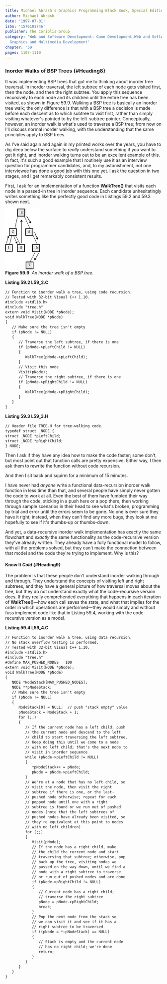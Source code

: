 ```yaml
---
title: Michael Abrash's Graphics Programming Black Book, Special Edition
author: Michael Abrash
date: '1997-07-01'
isbn: '1576101746'
publisher: The Coriolis Group
category: 'Web and Software Development: Game Development,Web and Software Development:
  Graphics and Multimedia Development'
chapter: '59'
pages: 1107-1110
---
```


### Inorder Walks of BSP Trees {#Heading8}

It was implementing BSP trees that got me to thinking about inorder tree
traversal. In inorder traversal, the left subtree of each node gets
visited first, then the node, and then the right subtree. You apply this
sequence recursively to each node and its children until the entire tree
has been visited, as shown in Figure 59.9. Walking a BSP tree is
basically an inorder tree walk; the only difference is that with a BSP
tree a decision is made before each descent as to which subtree to visit
first, rather than simply visiting whatever's pointed to by the
left-subtree pointer. Conceptually, however, an inorder walk is what's
used to traverse a BSP tree; from now on I'll discuss normal inorder
walking, with the understanding that the same principles apply to BSP
trees.

As I've said again and again in my printed works over the years, you
have to dig deep below the surface to *really* understand something if
you want to get it right, and inorder walking turns out to be an
excellent example of this. In fact, it's such a good example that I
routinely use it as an interview question for programmer candidates,
and, to my astonishment, not one interviewee has done a good job with
this one yet. I ask the question in two stages, and I get remarkably
consistent results.

First, I ask for an implementation of a function **WalkTree()** that
visits each node in a passed-in tree in inorder sequence. Each candidate
unhesitatingly writes something like the perfectly good code in Listings
59.2 and 59.3 shown next.

![](images/59-09.jpg)\
 **Figure 59.9**  *An inorder walk of a BSP tree.*

**Listing 59.2 L59\_2.C**

    // Function to inorder walk a tree, using code recursion.
    // Tested with 32-bit Visual C++ 1.10.
    #include <stdlib.h>
    #include "tree.h"
    extern void Visit(NODE *pNode);
    void WalkTree(NODE *pNode)
    {
       // Make sure the tree isn't empty
       if (pNode != NULL)
       {
          // Traverse the left subtree, if there is one
          if (pNode->pLeftChild != NULL)
          {
             WalkTree(pNode->pLeftChild);
          }
          // Visit this node
          Visit(pNode);
          // Traverse the right subtree, if there is one
          if (pNode->pRightChild != NULL)
          {
             WalkTree(pNode->pRightChild);
          }
       }
    }

**Listing 59.3 L59\_3.H**

    // Header file TREE.H for tree-walking code.
    typedef struct _NODE {
    struct _NODE *pLeftChild;
    struct _NODE *pRightChild;
    } NODE;

Then I ask if they have any idea how to make the code faster; some
don't, but most point out that function calls are pretty expensive.
Either way, I then ask them to rewrite the function without code
recursion.

And then I sit back and squirm for a minimum of 15 minutes.

I have never had *anyone* write a functional data-recursion inorder walk
function in less time than that, and several people have simply never
gotten the code to work at all. Even the best of them have fumbled their
way through the code, sticking in a push here or a pop there, then
working through sample scenarios in their head to see what's broken,
programming by trial and error until the errors seem to be gone. No one
is ever sure they have it right; instead, when they can't find any more
bugs, they look at me hopefully to see if it's thumbs-up or thumbs-down.

And yet, a data-recursive inorder walk implementation has exactly the
same flowchart and *exactly* the same functionality as the
code-recursive version they've already written. They already have a
fully functional model to follow, with all the problems solved, but they
can't make the connection between that model and the code they're trying
to implement. Why is this?

#### Know It *Cold* {#Heading9}

The problem is that these people don't understand inorder walking
through and through. They understand the concepts of visiting left and
right subtrees, and they have a general picture of how traversal moves
about the tree, but they do not understand exactly what the
code-recursive version does. If they really comprehended everything that
happens in each iteration of **WalkTree()**—how each call saves the
state, and what that implies for the order in which operations are
performed—they would simply and without fuss implement code like that in
Listing 59.4, working with the code-recursive version as a model.

**Listing 59.4 L59\_4.C**

    // Function to inorder walk a tree, using data recursion.
    // No stack overflow testing is performed.
    // Tested with 32-bit Visual C++ 1.10.
    #include <stdlib.h>
    #include "tree.h"
    #define MAX_PUSHED_NODES   100
    extern void Visit(NODE *pNode);
    void WalkTree(NODE *pNode)
    {
       NODE *NodeStack[MAX_PUSHED_NODES];
       NODE **pNodeStack;
       // Make sure the tree isn't empty
       if (pNode != NULL)
       {
          NodeStack[0] = NULL;  // push "stack empty" value
          pNodeStack = NodeStack + 1;
          for (;;)
          {
             // If the current node has a left child, push
             // the current node and descend to the left
             // child to start traversing the left subtree.
             // Keep doing this until we come to a node
             // with no left child; that's the next node to
             // visit in inorder sequence
             while (pNode->pLeftChild != NULL)
             {
                *pNodeStack++ = pNode;
                pNode = pNode->pLeftChild;
             }
             // We're at a node that has no left child, so
             // visit the node, then visit the right
             // subtree if there is one, or the last-
             // pushed node otherwise; repeat for each
             // popped node until one with a right
             // subtree is found or we run out of pushed
             // nodes (note that the left subtrees of
             // pushed nodes have already been visited, so
             // they're equivalent at this point to nodes
             // with no left children)
             for (;;)
             {
                Visit(pNode);
                // If the node has a right child, make
                // the child the current node and start
                // traversing that subtree; otherwise, pop
                // back up the tree, visiting nodes we
                // passed on the way down, until we find a
                // node with a right subtree to traverse
                // or run out of pushed nodes and are done
                if (pNode->pRightChild != NULL)
                {
                   // Current node has a right child;
                   // traverse the right subtree
                   pNode = pNode->pRightChild;
                   break;
                }
                // Pop the next node from the stack so
                // we can visit it and see if it has a
                // right subtree to be traversed
                if ((pNode = *—pNodeStack) == NULL)
                {
                   // Stack is empty and the current node
                   // has no right child; we're done
                   return;
                }
             }
          }
       }
    }

